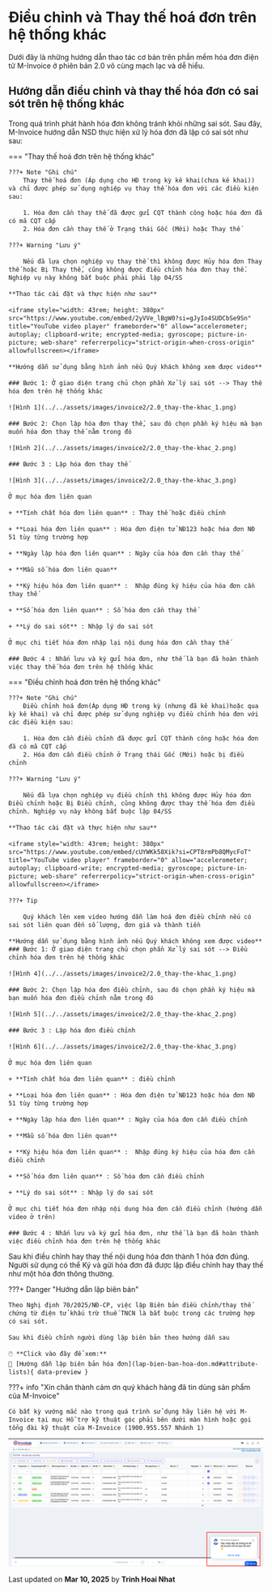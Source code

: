 # **Điều chỉnh và Thay thế hoá đơn trên hệ thống khác**

Dưới đây là những hướng dẫn thao tác cơ bản trên phần mềm hóa đơn điện tử M-Invoice ở phiên bản 2.0 vô cùng mạch lạc và dễ hiểu.

## **Hướng dẫn điều chỉnh và thay thế hóa đơn có sai sót trên hệ thống khác**

Trong quá trình phát hành hóa đơn không tránh khỏi những sai sót. Sau đây, M-Invoice hướng dẫn NSD thực hiện xử lý hóa đơn đã lập có sai sót như sau:

=== "Thay thế hoá đơn trên hệ thống khác"

    ???+ Note "Ghi chú"
        Thay thế hoá đơn (Áp dụng cho HĐ trong kỳ kê khai(chưa kê khai)) và chỉ được phép sử dụng nghiệp vụ thay thế hóa đơn với các điều kiện sau:

        1. Hóa đơn cần thay thế đã được gửi CQT thành công hoặc hóa đơn đã có mã CQT cấp
        2. Hóa đơn cần thay thế ở Trạng thái Gốc (Mới) hoặc Thay thế

    ???+ Warning "Lưu ý"

        Nếu đã lựa chọn nghiệp vụ thay thế thì không được Hủy hóa đơn Thay thế hoặc Bị Thay thế, cũng không được điều chỉnh hóa đơn thay thế. Nghiệp vụ này không bắt buộc phải phải lập 04/SS

    **Thao tác cài đặt và thực hiện như sau**

    <iframe style="width: 43rem; height: 380px" src="https://www.youtube.com/embed/2yVVe_lBgW0?si=gJyIo4SUDCbSe9Sn" title="YouTube video player" frameborder="0" allow="accelerometer; autoplay; clipboard-write; encrypted-media; gyroscope; picture-in-picture; web-share" referrerpolicy="strict-origin-when-cross-origin" allowfullscreen></iframe>

    **Hướng dẫn sử dụng bằng hình ảnh nếu Quý khách không xem được video**

    ### Bước 1: Ở giao diện trang chủ chọn phần Xử lý sai sót --> Thay thế hóa đơn trên hệ thống khác

    ![Hình 1](../../assets/images/invoice2/2.0_thay-the-khac_1.png)

    ### Bước 2: Chọn lập hóa đơn thay thế, sau đó chọn phần ký hiệu mà bạn muốn hóa đơn thay thế nằm trong đó

    ![Hình 2](../../assets/images/invoice2/2.0_thay-the-khac_2.png)

    ### Bước 3 : Lập hóa đơn thay thế

    ![Hình 3](../../assets/images/invoice2/2.0_thay-the-khac_3.png)

    Ở mục hóa đơn liên quan

    + **Tính chất hóa đơn liên quan** : Thay thế hoặc điều chỉnh

    + **Loại hóa đơn liên quan** : Hóa đơn điện tử NĐ123 hoặc hóa đơn NĐ 51 tùy từng trường hợp

    + **Ngày lập hóa đơn liên quan** : Ngày của hóa đơn cần thay thế

    + **Mẫu số hóa đơn liên quan**

    + **Ký hiệu hóa đơn liên quan** :  Nhập đúng ký hiệu của hóa đơn cần thay thế

    + **Số hóa đơn liên quan** : Số hóa đơn cần thay thế

    + **Lý do sai sót** : Nhập lý do sai sót

    Ở mục chi tiết hóa đơn nhập lại nội dung hóa đơn cần thay thế

    ### Bước 4 : Nhấn lưu và ký gửi hóa đơn, như thế là bạn đã hoàn thành việc thay thế hóa đơn trên hệ thống khác

=== "Điều chỉnh hoá đơn trên hệ thống khác"

    ???+ Note "Ghi chú"
        Điều chỉnh hoá đơn(Áp dụng HĐ trong kỳ (nhưng đã kê khai)hoặc qua kỳ kê khai) và chỉ được phép sử dụng nghiệp vụ điều chỉnh hóa đơn với các điều kiện sau:

        1. Hóa đơn cần điều chỉnh đã được gửi CQT thành công hoặc hóa đơn đã có mã CQT cấp
        2. Hóa đơn cần điều chỉnh ở Trạng thái Gốc (Mới) hoặc bị điều chỉnh

    ???+ Warning "Lưu ý"

        Nếu đã lựa chọn nghiệp vụ điều chỉnh thì không được Hủy hóa đơn Điều chỉnh hoặc Bị Điều chỉnh, cũng không được thay thế hóa đơn điều chỉnh. Nghiệp vụ này không bắt buộc lập 04/SS

    **Thao tác cài đặt và thực hiện như sau**

    <iframe style="width: 43rem; height: 380px" src="https://www.youtube.com/embed/cUYWKk58Xik?si=CPT8rmPb8QMycFoT" title="YouTube video player" frameborder="0" allow="accelerometer; autoplay; clipboard-write; encrypted-media; gyroscope; picture-in-picture; web-share" referrerpolicy="strict-origin-when-cross-origin" allowfullscreen></iframe>

    ???+ Tip

        Quý khách lên xem video hướng dẫn làm hoá đơn điều chỉnh nếu có sai sót liên quan đến số lượng, đơn giá và thành tiền

    **Hướng dẫn sử dụng bằng hình ảnh nếu Quý khách không xem được video**
    ### Bước 1: Ở giao diện trang chủ chọn phần Xử lý sai sót --> Điều chỉnh hóa đơn trên hệ thống khác

    ![Hình 4](../../assets/images/invoice2/2.0_thay-the-khac_1.png)

    ### Bước 2: Chọn lập hóa đơn điều chỉnh, sau đó chọn phần ký hiệu mà bạn muốn hóa đơn điều chỉnh nằm trong đó

    ![Hình 5](../../assets/images/invoice2/2.0_thay-the-khac_2.png)

    ### Bước 3 : Lập hóa đơn điều chỉnh

    ![Hình 6](../../assets/images/invoice2/2.0_thay-the-khac_3.png)

    Ở mục hóa đơn liên quan

    + **Tính chất hóa đơn liên quan** : điều chỉnh

    + **Loại hóa đơn liên quan** : Hóa đơn điện tử NĐ123 hoặc hóa đơn NĐ 51 tùy từng trường hợp

    + **Ngày lập hóa đơn liên quan** : Ngày của hóa đơn cần điều chỉnh

    + **Mẫu số hóa đơn liên quan**

    + **Ký hiệu hóa đơn liên quan** :  Nhập đúng ký hiệu của hóa đơn cần điều chỉnh

    + **Số hóa đơn liên quan** : Số hóa đơn cần điều chỉnh

    + **Lý do sai sót** : Nhập lý do sai sót

    Ở mục chi tiết hóa đơn nhập nội dung hóa đơn cần điều chỉnh (hướng dẫn video ở trên)

    ### Bước 4 : Nhấn lưu và ký gửi hóa đơn, như thế là bạn đã hoàn thành việc điều chỉnh hóa đơn trên hệ thống khác

Sau khi điều chỉnh hay thay thế nội dung hóa đơn thành 1 hóa đơn đúng. Người sử dụng có thể Ký và gửi hóa đơn đã được lập điều chỉnh hay thay thế như một hóa đơn thông thường.

???+ Danger "Hướng dẫn lập biên bản"

    Theo Nghị định 70/2025/NĐ-CP, việc lập Biên bản điều chỉnh/thay thế chứng từ điện tử khấu trừ thuế TNCN là bắt buộc trong các trường hợp có sai sót.

    Sau khi điều chỉnh người dùng lập biên bản theo hướng dẫn sau

    🖱️ **Click vào đây để xem:**
    📄 [Hướng dẫn lập biên bản hóa đơn](lap-bien-ban-hoa-don.md#attribute-lists){ data-preview }

???+ info "Xin chân thành cảm ơn quý khách hàng đã tin dùng sản phẩm của M-Invoice"

    Có bất kỳ vướng mắc nào trong quá trình sử dụng hãy liên hệ với M-Invoice tại mục Hỗ trợ kỹ thuật góc phải bên dưới màn hình hoặc gọi tổng đài kỹ thuật của M-Invoice (1900.955.557 Nhánh 1)

![Hình 7](../../assets/images/invoice2/hotro.png)

<div class="last-updated">Last updated on <strong>Mar 10, 2025</strong> by <strong>Trinh Hoai Nhat</strong></div>
